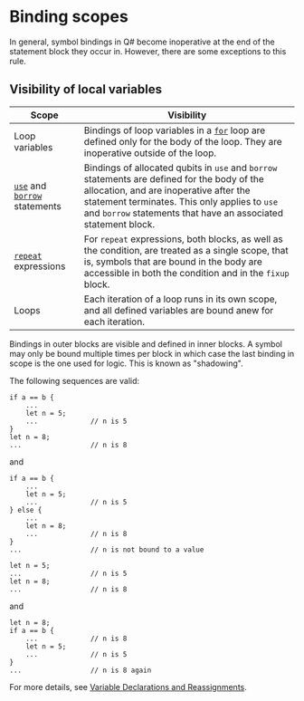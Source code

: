 # Binding scopes

In general, symbol bindings in Q# become inoperative at the end of the statement block they occur in. However, there are some exceptions to this rule.

## Visibility of local variables

| Scope | Visibility |
|------|-----|
| Loop variables |Bindings of loop variables in a [`for`](xref:microsoft.quantum.qsharp.iterations#iterations) loop are defined only for the body of the loop. They are inoperative outside of the loop. |
| [`use`](xref:microsoft.quantum.qsharp.quantummemorymanagement#quantum-memory-management) and [`borrow`](xref:microsoft.quantum.qsharp.quantummemorymanagement#quantum-memory-management) statements |Bindings of allocated qubits in `use` and `borrow` statements are defined for the body of the allocation, and are inoperative after the statement terminates. This only applies to `use` and `borrow` statements that have an associated statement block.|
| [`repeat`](xref:microsoft.quantum.qsharp.conditionalloops#conditional-loops) expressions |For `repeat` expressions, both blocks, as well as the condition, are treated as a single scope, that is, symbols that are bound in the body are accessible in both the condition and in the `fixup` block. |
| Loops |Each iteration of a loop runs in its own scope, and all defined variables are bound anew for each iteration. |

Bindings in outer blocks are visible and defined in inner blocks.
A symbol may only be bound multiple times per block in which case the last binding in scope is the one used for logic. This is known as "shadowing".

The following sequences are valid:

```qsharp
if a == b {
    ...
    let n = 5;
    ...             // n is 5
}
let n = 8;
...                 // n is 8
```

and

```qsharp
if a == b {
    ...
    let n = 5;
    ...             // n is 5
} else {
    ...
    let n = 8;
    ...             // n is 8
}
...                 // n is not bound to a value
```

```qsharp
let n = 5;
...                 // n is 5
let n = 8;
...                 // n is 8
```

and

```qsharp
let n = 8;
if a == b {
    ...             // n is 8
    let n = 5;
    ...             // n is 5
}
...                 // n is 8 again
```

For more details, see [Variable Declarations and Reassignments](xref:microsoft.quantum.qsharp.variabledeclarationsandreassignments#variable-declarations-and-reassignments).


